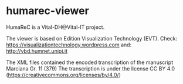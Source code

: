 # humarec-viewer

HumaReC is a Vital-DH@Vital-IT project.

The viewer is based on Edition Visualization Technology (EVT).
Check: https://visualizationtechnology.wordpress.com
and: http://vbd.humnet.unipi.it

The XML files contained the encoded transcription of the manuscript Marciana Gr. 11 (379) The transcription is under the license CC BY 4.0 (https://creativecommons.org/licenses/by/4.0/)
